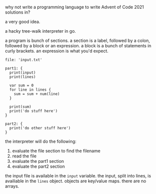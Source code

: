 why not write a programming language to write Advent of Code 2021 solutions in?

a very good idea.

a hacky tree-walk interpreter in go.

a program is bunch of sections. a section is a label, followed by a colon, followed by a block or an expression. a block is a bunch of statements in curly brackets. an expression is what you'd expect.

```
file: 'input.txt'

part1: {
  print(input)
  print(lines)

  var sum = 0
  for line in lines {
    sum = sum + num(line)
  }

  print(sum)
  print('do stuff here')
}

part2: {
  print('do other stuff here')
}
```

the interpreter will do the following:

  1. evaluate the file section to find the filename
  2. read the file
  3. evaluate the part1 section
  4. evaluate the part2 section

the input file is available in the `input` variable. the input, split into lines, is availiable in the `lines` object. objects are key/value maps. there are no arrays.
